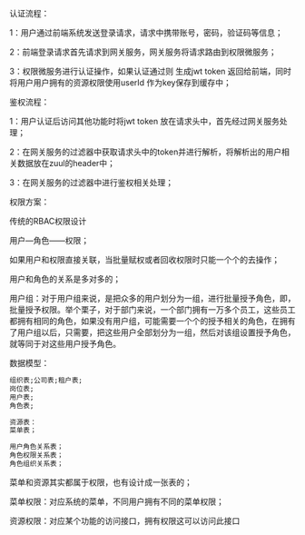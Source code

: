 认证流程：

1：用户通过前端系统发送登录请求，请求中携带账号，密码，验证码等信息；

2：前端登录请求首先请求到网关服务，网关服务将请求路由到权限微服务；

3：权限微服务进行认证操作，如果认证通过则 生成jwt token  返回给前端，同时将用户用户拥有的资源权限使用userId 作为key保存到缓存中；

鉴权流程：

1：用户认证后访问其他功能时将jwt token 放在请求头中，首先经过网关服务处理；

2：在网关服务的过滤器中获取请求头中的token并进行解析，将解析出的用户相关数据放在zuul的header中；

3：在网关服务的过滤器中进行鉴权相关处理；





权限方案：

传统的RBAC权限设计

用户—角色——权限；

如果用户和权限直接关联，当批量赋权或者回收权限时只能一个个的去操作；

用户和角色的关系是多对多的；

用户组：对于用户组来说，是把众多的用户划分为一组，进行批量授予角色，即，批量授予权限。举个栗子，对于部门来说，一个部门拥有一万多个员工，这些员工都拥有相同的角色，如果没有用户组，可能需要一个个的授予相关的角色，在拥有了用户组以后，只需要，把这些用户全部划分为一组，然后对该组设置授予角色，就等同于对这些用户授予角色。

数据模型：

```txt
组织表;公司表;租户表;
岗位表;
用户表;
角色表;

资源表：
菜单表；

用户角色关系表；
角色权限关系表；
角色组织关系表；
```

菜单和资源其实都属于权限，也有设计成一张表的；

菜单权限：对应系统的菜单，不同用户拥有不同的菜单权限；

资源权限：对应某个功能的访问接口，拥有权限这可以访问此接口

